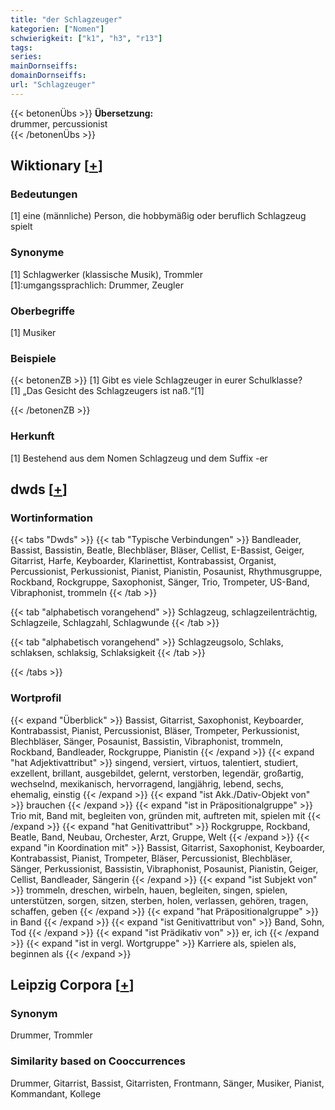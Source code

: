 ```yaml
---
title: "der Schlagzeuger"
kategorien: ["Nomen"]
schwierigkeit: ["k1", "h3", "r13"]
tags:
series:
mainDornseiffs:
domainDornseiffs:
url: "Schlagzeuger"
---
```


{{< betonenÜbs >}}
**Übersetzung:**  
drummer, percussionist  
{{< /betonenÜbs >}}

## Wiktionary [[+](https://de.wiktionary.org/wiki/Schlagzeuger)]

### Bedeutungen
[1] eine (männliche) Person, die hobbymäßig oder beruflich Schlagzeug spielt  

### Synonyme
[1] Schlagwerker (klassische Musik), Trommler  
[1]:umgangssprachlich: Drummer, Zeugler  

### Oberbegriffe
[1] Musiker  

### Beispiele
{{< betonenZB >}}
[1] Gibt es viele Schlagzeuger in eurer Schulklasse?  
[1] „Das Gesicht des Schlagzeugers ist naß.“[1]  

{{< /betonenZB >}}
### Herkunft
[1] Bestehend aus dem Nomen Schlagzeug und dem Suffix -er  



## dwds [[+](https://www.dwds.de/wb/Schlagzeuger)]

### Wortinformation
{{< tabs "Dwds" >}}
{{< tab "Typische Verbindungen" >}}
Bandleader, Bassist, Bassistin, Beatle, Blechbläser, Bläser, Cellist, E-Bassist, Geiger, Gitarrist, Harfe, Keyboarder, Klarinettist, Kontrabassist, Organist, Percussionist, Perkussionist, Pianist, Pianistin, Posaunist, Rhythmusgruppe, Rockband, Rockgruppe, Saxophonist, Sänger, Trio, Trompeter, US-Band, Vibraphonist, trommeln
{{< /tab >}}

{{< tab "alphabetisch vorangehend" >}}
Schlagzeug, schlagzeilenträchtig, Schlagzeile, Schlagzahl, Schlagwunde
{{< /tab >}}

{{< tab "alphabetisch vorangehend" >}}
Schlagzeugsolo, Schlaks, schlaksen, schlaksig, Schlaksigkeit
{{< /tab >}}

{{< /tabs >}}

### Wortprofil
{{< expand "Überblick" >}} Bassist, Gitarrist, Saxophonist, Keyboarder, Kontrabassist, Pianist, Percussionist, Bläser, Trompeter, Perkussionist, Blechbläser, Sänger, Posaunist, Bassistin, Vibraphonist, trommeln, Rockband, Bandleader, Rockgruppe, Pianistin {{< /expand >}}
{{< expand "hat Adjektivattribut" >}} singend, versiert, virtuos, talentiert, studiert, exzellent, brillant, ausgebildet, gelernt, verstorben, legendär, großartig, wechselnd, mexikanisch, hervorragend, langjährig, lebend, sechs, ehemalig, einstig {{< /expand >}}
{{< expand "ist Akk./Dativ-Objekt von" >}} brauchen {{< /expand >}}
{{< expand "ist in Präpositionalgruppe" >}} Trio mit, Band mit, begleiten von, gründen mit, auftreten mit, spielen mit {{< /expand >}}
{{< expand "hat Genitivattribut" >}} Rockgruppe, Rockband, Beatle, Band, Neubau, Orchester, Arzt, Gruppe, Welt {{< /expand >}}
{{< expand "in Koordination mit" >}} Bassist, Gitarrist, Saxophonist, Keyboarder, Kontrabassist, Pianist, Trompeter, Bläser, Percussionist, Blechbläser, Sänger, Perkussionist, Bassistin, Vibraphonist, Posaunist, Pianistin, Geiger, Cellist, Bandleader, Sängerin {{< /expand >}}
{{< expand "ist Subjekt von" >}} trommeln, dreschen, wirbeln, hauen, begleiten, singen, spielen, unterstützen, sorgen, sitzen, sterben, holen, verlassen, gehören, tragen, schaffen, geben {{< /expand >}}
{{< expand "hat Präpositionalgruppe" >}} in Band {{< /expand >}}
{{< expand "ist Genitivattribut von" >}} Band, Sohn, Tod {{< /expand >}}
{{< expand "ist Prädikativ von" >}} er, ich {{< /expand >}}
{{< expand "ist in vergl. Wortgruppe" >}} Karriere als, spielen als, beginnen als {{< /expand >}}

## Leipzig Corpora [[+](https://corpora.uni-leipzig.de/en/res?word=Schlagzeuger&corpusId=deu_newscrawl-public_2018)]


### Synonym
Drummer, Trommler


### Similarity based on Cooccurrences
Drummer, Gitarrist, Bassist, Gitarristen, Frontmann, Sänger, Musiker, Pianist, Kommandant, Kollege

